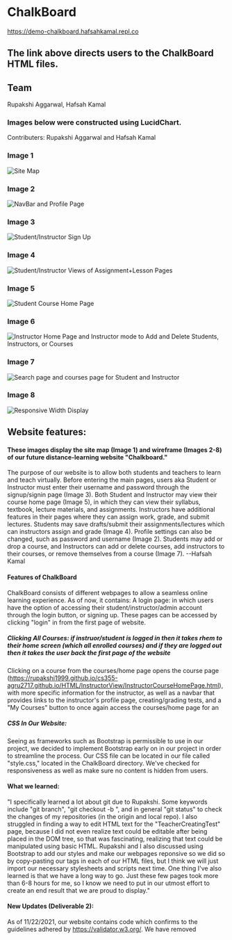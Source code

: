 # ChalkBoard
https://demo-chalkboard.hafsahkamal.repl.co

## The link above directs users to the ChalkBoard HTML files.

## Team
Rupakshi Aggarwal, Hafsah Kamal

### Images below were constructed using LucidChart. 
Contributers: Rupakshi Aggarwal and Hafsah Kamal
### Image 1
![Site Map](public/Images/Site_map.jpeg)
### Image 2
![NavBar and Profile Page](public/Images/Website_wireframe.jpeg)
### Image 3
![Student/Instructor Sign Up](public/Images/Website_wireframe-2.jpeg)
### Image 4
![Student/Instructor Views of Assignment+Lesson Pages](public/Images/Website_wireframe-3.jpeg)
### Image 5
![Student Course Home Page](public/Images/Website_wireframe-4.jpeg)
### Image 6
![Instructor Home Page and Instructor mode to Add and Delete Students, Instructors, or Courses](public/Images/Website_wireframe-5.jpeg)
### Image 7
![Search page and courses page for Student and Instructor](public/Images/Website_wireframe-6.jpeg)
### Image 8
![Responsive Width Display](public/Images/Different_screen_sizes.jpeg)
## Website features:

#### These images display the site map (Image 1) and wireframe (Images 2-8) of our future distance-learning website "Chalkboard." 
The purpose of our website is to allow both students and teachers to learn and teach virtually. 
Before entering the main pages, users aka Student or Instructor must enter their username and password through the signup/signin page (Image 3).
Both Student and Instructor may view their course home page (Image 5), in which 
they can view their syllabus, textbook, lecture materials, and assignments.
Instructors have additional features in their pages where they can assign work, 
grade, and submit lectures. Students may save drafts/submit their assignments/lectures
which can instructors assign and grade (Image 4). 
Profile settings can also be changed, such as password and username (Image 2).
Students may add or drop a course, and Instructors can add or delete courses, 
add instructors to their courses, or remove themselves from a course (Image 7). --Hafsah Kamal

#### Features of ChalkBoard
ChalkBoard consists of different webpages to allow a seamless online learning experience. As of now, it contains:
A login page: in which users have the option of accessing their student/instructor/admin account through the login button, or signing up.
These pages can be accessed by clicking "login" in from the first page of website.
##### Clicking All Courses: if instruor/student is logged in then it takes rhem to their home screen (which all enrolled courses) and if they are logged out then it takes the user back the first page of the website
Clicking on a course from the courses/home page opens the course page (https://rupakshi1999.github.io/cs355-agru2717.github.io/HTML/InstructorView/InstructorCourseHomePage.html), with more specific information for the instructor, as well as a navbar that provides links to the instructor's profile page, creating/grading tests, and a "My Courses" button to once again access the courses/home page for an

##### CSS In Our Website:
Seeing as frameworks such as Bootstrap is permissible to use in our project, we decided to implement Bootstrap early on in our project in order to streamline the process. Our CSS file can be located in our file called "style.css," located in the ChalkBoard directory. We've checked for responsiveness as well as make sure no content is hidden from users.  
#### What we learned:
"I specifically learned a lot about git due to Rupakshi. Some keywords include "git branch", "git checkout -b <name>", and in general "git status" to check the changes of my repositories (in the origin and local repo). I also struggled in finding a way to edit HTML text for the "TeacherCreatingTest" page, because I did not even realize text could be editable after being placed in the DOM tree, so that was fascinating, realizing that text could be manipulated using basic HTML.
  Rupakshi and I also discussed using Bootstrap to add our styles and make our webpages reponsive so we did so by copy-pasting our <head> tags in each of our HTML files, but I think we will just import our necessary stylesheets and scripts next time.
  One thing I've also learned is that we have a long way to go. Just these few pages took more than 6-8 hours for me, so I know we need to put in our utmost effort to create an end result that we are proud to display."
  
#### New Updates (Deliverable 2):
As of 11/22/2021, our website contains code which confirms to the guidelines adhered by https://validator.w3.org/. We have removed <style> tags from our main HTML and moved our CSS files to a new directory altogether.
  Our nav bars, which had "#" as filler code previously, are now fully functional in all pages, with care taken to make sure pages the instructor may see, the students cannot access. In addition to this, we had images which had not matched the subject being taught; this has now been resolved. New html pages have been added to reflect the courses being taught (for now). RWD has also been reflected in our inclusion of the Bootstrap framework.
 These changes cannot be seen in the main branch just yet, but can be looked at via https://github.com/Rupakshi1999/cs355-agru2717.github.io/tree/Hafsah_CB/ChalkBoard.
  
#### New Updates (Deliverable 3)
As of December 7 2021, our website is live at https://demo-chalkboard.hafsahkamal.repl.co/.
Our project now incorporates a server.js file, located in https://github.com/hafsu-specs/ChalkBoard/blob/main/server.js. We now also have new directories set up for different views. The public folder features images and assets, while views/pages contains all the ejs files for this project.
 ### Contributions:
  #### Rupakshi: 
  Connected database to the server (MySQL).  It contains information on User ids, usernames (email), first and last name, account type and passwords. In addition to this, created login,logout, sign up to connect to the connect using post requests and wrote queries to get the data from the frontend and save it in the database. She also added 3 different sessions for Admin, student and Instutude so each type of user can access their respective views by logging in only and each session can be loged out by clicking on logout button. All usernames must be unique usernames.
  Added bootstrap library to add styling and responsiveness in the frontend, also created multiple HTML pages with a consistent CSS, the searchbar for the instructor and student, navbar for instruor, login, signup, first page of the website, creating nee courses, adding a dropping courses, profile, for both instructor and student and the Admin view, connected pages all pages together (except test taking pages) so they can be accessed correctly, lastly added styling for the pages created by me and ensured that all pages have consistent styling. 
 #### Hafsah: 
Hosted the website on replit using github repo, assisted in adding a nodejs server using express, created multiple HTML pages for student and instructor, and added styling for these pages to make sure everything is reponsive. Connected these pages together so all of them can be accessed 
##### User metadata: 
All of the information featured on the database is available to the Admin (password provided in private comment for Deliverable 3). Please note that the information is visible only after admin has logged in and waits for a few seconds, as it has been programmed to autorefresh after several seconds.
##### User signup/Sign in:
  Students and Instructors can signup through https://demo-chalkboard.hafsahkamal.repl.co/StudentSignUp and https://demo-chalkboard.hafsahkamal.repl.co/InstructorSignUp respectively. After creating an account, users may login through the login button located in the main page (https://demo-chalkboard.hafsahkamal.repl.co/). 
 ##### User Session:
 Users can access their courses only if they are logged in. A student cannot enter an instructor page without proper credentials nor vice versa. Finally, Admin can see all of this information (login attempts and failures) but must also be logged in to see this data. If user credentials are incorrect, do not exist, or are attempted to be used again (i.e. user tries to sign up using the same email but with a different password), users are redirected to the homepage, with Admin View detailing the failure.
 


